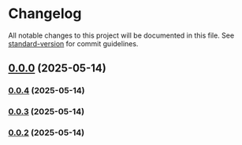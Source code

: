 # Changelog

All notable changes to this project will be documented in this file. See [standard-version](https://github.com/conventional-changelog/standard-version) for commit guidelines.

## [0.0.0](https://github.com/brandonleetran/LeetMonkey/compare/v0.0.4...v0.0.0) (2025-05-14)

### [0.0.4](https://github.com/brandonleetran/LeetMonkey/compare/v0.0.3...v0.0.4) (2025-05-14)

### [0.0.3](https://github.com/brandonleetran/LeetMonkey/compare/v0.0.2...v0.0.3) (2025-05-14)

### [0.0.2](https://github.com/brandonleetran/LeetMonkey/compare/v0.0.1...v0.0.2) (2025-05-14)
